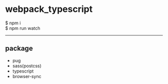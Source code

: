 # webpack_typescript

$ npm i  
$ npm run watch

***

## package
* pug
* sass(postcss)
* typescript
* browser-sync
<!-- * gsap -->